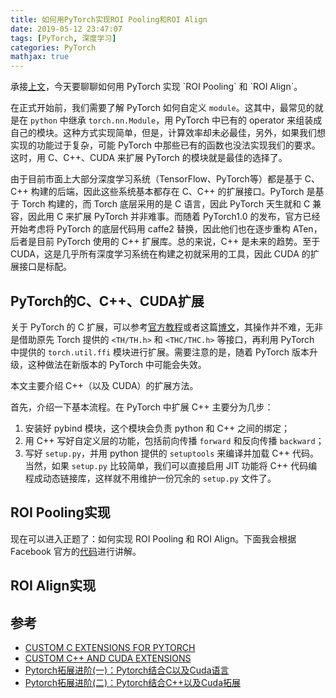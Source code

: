 ```yaml
---
title: 如何用PyTorch实现ROI Pooling和ROI Align
date: 2019-05-12 23:47:07
tags: [PyTorch, 深度学习]
categories: PyTorch
mathjax: true
---
```


承接[上文]([http://jermmy.xyz/2019/04/12/2019-4-12-paper-notes-mask-rcnn/](http://jermmy.xyz/2019/04/12/2019-4-12-paper-notes-mask-rcnn/))，今天要聊聊如何用 PyTorch 实现 `ROI Pooling` 和 `ROI Align`。

在正式开始前，我们需要了解 PyTorch 如何自定义 `module`。这其中，最常见的就是在 `python` 中继承 `torch.nn.Module`，用 PyTorch 中已有的 operator 来组装成自己的模块。这种方式实现简单，但是，计算效率却未必最佳，另外，如果我们想实现的功能过于复杂，可能 PyTorch 中那些已有的函数也没法实现我们的要求。这时，用 C、C++、CUDA 来扩展 PyTorch 的模块就是最佳的选择了。

由于目前市面上大部分深度学习系统（TensorFlow、PyTorch等）都是基于 C、C++ 构建的后端，因此这些系统基本都存在 C、C++ 的扩展接口。PyTorch 是基于 Torch 构建的，而 Torch 底层采用的是 C 语言，因此 PyTorch 天生就和 C 兼容，因此用 C 来扩展 PyTorch 并非难事。而随着 PyTorch1.0 的发布，官方已经开始考虑将 PyTorch 的底层代码用 caffe2 替换，因此他们也在逐步重构 ATen，后者是目前 PyTorch 使用的 C++ 扩展库。总的来说，C++ 是未来的趋势。至于 CUDA，这是几乎所有深度学习系统在构建之初就采用的工具，因此 CUDA 的扩展接口是标配。

<!--more-->

## PyTorch的C、C++、CUDA扩展

关于 PyTorch 的 C 扩展，可以参考[官方教程](https://pytorch.org/tutorials/advanced/c_extension.html)或者这篇[博文](https://oldpan.me/archives/pytorch-combine-c-and-cuda)，其操作并不难，无非是借助原先 Torch 提供的 `<TH/TH.h>` 和 `<THC/THC.h>` 等接口，再利用 PyTorch 中提供的 `torch.util.ffi` 模块进行扩展。需要注意的是，随着 PyTorch 版本升级，这种做法在新版本的 PyTorch 中可能会失效。

本文主要介绍 C++（以及 CUDA）的扩展方法。

首先，介绍一下基本流程。在 PyTorch 中扩展 C++ 主要分为几步：

1. 安装好 pybind 模块，这个模块会负责 python 和 C++ 之间的绑定；
2. 用 C++ 写好自定义层的功能，包括前向传播 `forward` 和反向传播 `backward`；
3. 写好 `setup.py`，并用 python 提供的 `setuptools` 来编译并加载 C++ 代码。当然，如果 `setup.py` 比较简单，我们可以直接启用 JIT 功能将 C++ 代码编程成动态链接库，这样就不用维护一份冗余的 `setup.py` 文件了。



## ROI Pooling实现

现在可以进入正题了：如何实现 ROI Pooling 和 ROI Align。下面我会根据 Facebook 官方的[代码](https://github.com/facebookresearch/maskrcnn-benchmark)进行讲解。



## ROI Align实现

## 参考

+ [CUSTOM C EXTENSIONS FOR PYTORCH](https://pytorch.org/tutorials/advanced/c_extension.html)
+ [CUSTOM C++ AND CUDA EXTENSIONS](https://pytorch.org/tutorials/advanced/cpp_extension.html)
+ [Pytorch拓展进阶(一)：Pytorch结合C以及Cuda语言](https://oldpan.me/archives/pytorch-combine-c-and-cuda)
+ [Pytorch拓展进阶(二)：Pytorch结合C++以及Cuda拓展](https://oldpan.me/archives/pytorch-cuda-c-plus-plus)
